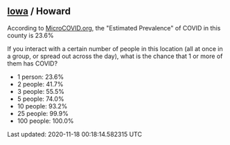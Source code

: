 
## [Iowa](/united-states/iowa) / Howard

According to [MicroCOVID.org](http://microcovid.org),
the "Estimated Prevalence" of COVID in this county is 23.6%

If you interact with a certain number of people in this location
(all at once in a group, or spread out across the day), what is the chance that
1 or more of them has COVID?

- 1 person: 23.6%
- 2 people: 41.7%
- 3 people: 55.5%
- 5 people: 74.0%
- 10 people: 93.2%
- 25 people: 99.9%
- 100 people: 100.0%

Last updated: 2020-11-18 00:18:14.582315 UTC
